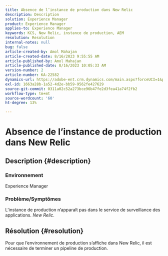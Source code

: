 ```yaml
---
title: Absence de l’instance de production dans New Relic
description: Description
solution: Experience Manager
product: Experience Manager
applies-to: Experience Manager
keywords: KCS, New Relic, instance de production, AEM
resolution: Resolution
internal-notes: null
bug: false
article-created-by: Amol Mahajan
article-created-date: 8/16/2023 9:55:55 AM
article-published-by: Amol Mahajan
article-published-date: 8/16/2023 10:05:33 AM
version-number: 2
article-number: KA-22582
dynamics-url: https://adobe-ent.crm.dynamics.com/main.aspx?forceUCI=1&pagetype=entityrecord&etn=knowledgearticle&id=73509313-1b3c-ee11-bdf4-6045bd006079
exl-id: 1663a28b-1a52-4d2e-bb59-9562fe427629
source-git-commit: 0311a02c52a273bce96b47fe2d3fea41a74f2fb2
workflow-type: tm+mt
source-wordcount: '60'
ht-degree: 13%

---
```


# Absence de l’instance de production dans New Relic

## Description {#description}


### <b>Environnement</b>

Experience Manager



### <b>Problème/Symptômes</b>

L’instance de production n’apparaît pas dans le service de surveillance des applications. *New Relic*.


## Résolution {#resolution}


Pour que l’environnement de production s’affiche dans New Relic, il est nécessaire de terminer un pipeline de production.
